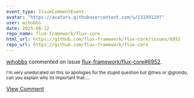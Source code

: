 ```yaml
---
event_type: IssueCommentEvent
avatar: "https://avatars.githubusercontent.com/u/13199119?"
user: wihobbs
date: 2025-08-12
repo_name: flux-framework/flux-core
html_url: https://github.com/flux-framework/flux-core/issues/6952
repo_url: https://github.com/flux-framework/flux-core
---
```


<a href='https://github.com/wihobbs' target='_blank'>wihobbs</a> commented on issue <a href='https://github.com/flux-framework/flux-core/issues/6952' target='_blank'>flux-framework/flux-core#6952</a>.

<small>I'm very uneducated on this so apologies for the stupid question but @trws or @grondo, can you explain why its important that:...</small>

<a href='https://github.com/flux-framework/flux-core/issues/6952' target='_blank'>View Comment</a>